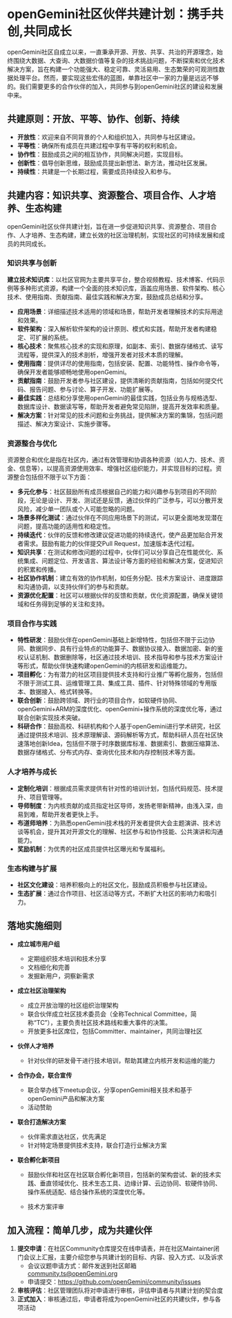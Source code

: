 # openGemini社区伙伴共建计划：携手共创,共同成长

openGemini社区自成立以来，一直秉承开源、开放、共享、共治的开源理念，始终围绕大数据、大查询、大数据价值等复杂的技术挑战问题，不断探索和优化技术解决方案，旨在构建一个功能强大、稳定可靠、灵活易用、生态繁荣的可观测性数据处理平台。然而，要实现这些宏伟的蓝图，单靠社区中一家的力量是远远不够的。我们需要更多的合作伙伴的加入，共同参与到openGemini社区的建设和发展中来。

## 共建原则：开放、平等、协作、创新、持续

- **开放性**：欢迎来自不同背景的个人和组织加入，共同参与社区建设。
- **平等性**：确保所有成员在共建过程中享有平等的权利和机会。
- **协作性**：鼓励成员之间的相互协作，共同解决问题，实现目标。
- **创新性**：倡导创新思维，鼓励成员提出新想法、新方法，推动社区发展。
- **持续性**：共建是一个长期过程，需要成员持续投入和参与。



## 共建内容：知识共享、资源整合、项目合作、人才培养、生态构建

openGemini社区伙伴共建计划，旨在进一步促进知识共享、资源整合、项目合作、人才培养、生态构建，建立长效的社区治理机制，实现社区的可持续发展和成员的共同成长。

### 知识共享与创新

**建立技术知识库**：以社区官网为主要共享平台，整合视频教程、技术博客、代码示例等多种形式资源，构建一个全面的技术知识库，涵盖应用场景、软件架构、核心技术、使用指南、贡献指南、最佳实践和解决方案，鼓励成员总结和分享。

- **应用场景**：详细描述技术适用的领域和场景，帮助开发者理解技术的实际用途和效果。
- **软件架构**：深入解析软件架构的设计原则、模式和实践，帮助开发者构建稳定、可扩展的系统。
- **核心技术**：聚焦核心技术的实现和原理，如副本、索引、数据存储格式、读写流程等，提供深入的技术剖析，增强开发者对技术本质的理解。
- **使用指南**：提供详尽的使用指南，包括安装、配置、功能特性、操作命令等，确保开发者能够顺畅地使用openGemini。
- **贡献指南**：鼓励开发者参与社区建设，提供清晰的贡献指南，包括如何提交代码、报告问题、参与讨论、算子开发、功能扩展等。
- **最佳实践**：总结和分享使用openGemini的最佳实践，包括业务与规格选型、数据库设计、数据读写等，帮助开发者避免常见陷阱，提高开发效率和质量。
- **解决方案**：针对常见的技术问题和业务挑战，提供解决方案的集锦，包括问题描述、解决方案设计、实施步骤等。

### 资源整合与优化

资源整合和优化是指在社区内，通过有效管理和协调各种资源（如人力、技术、资金、信息等），以提高资源使用效率、增强社区组织能力，并实现目标的过程。资源整合包括但不限于以下方面：

- **多元化参与**：社区鼓励所有成员根据自己的能力和兴趣参与到项目的不同阶段，无论是设计、开发、测试还是反馈，通过伙伴的广泛参与，可以分散开发风险，减少单一团队或个人可能忽略的问题。
- **场景多样化测试**：通过伙伴在不同应用场景下的测试，可以更全面地发现潜在问题，提高功能的适用性和稳定性。
- **持续迭代**：伙伴的反馈和修改建议促进功能的持续迭代，使产品更加贴合开发者需求。鼓励有能力的伙伴提交Pull Request，加速版本迭代过程。
- **知识共享**：在测试和修改问题的过程中，伙伴们可以分享自己在性能优化、系统集成、问题定位、开发语言、算法设计等方面的经验和解决方案，促进知识的积累和传播。
- **社区协作机制**：建立有效的协作机制，如任务分配、技术方案设计、进度跟踪和沟通协调，以支持伙伴们的参与和贡献。
- **资源优化配置**：社区可以根据伙伴的反馈和贡献，优化资源配置，确保关键领域和任务得到足够的关注和支持。

### 项目合作与实践

- **特性研发**：鼓励伙伴在openGemini基础上新增特性，包括但不限于云边协同、数据同步、具有行业特点的功能算子、数据协议接入、数据加密、新的鉴权认证机制、数据删除等，社区通过技术培训、技术指导和参与技术方案设计等形式，帮助伙伴快速构建openGemini的内核研发和运维能力。
- **项目孵化**：为有潜力的社区项目提供技术支持和行业推广等孵化服务，包括但不限于测试工具、运维管理工具、集成工具、插件、针对特殊领域的专用版本、数据接入、格式转换等。
- **联合创新**：鼓励跨领域、跨行业的项目合作，如软硬件协同、openGemini+ARM的深度优化、openGemini+操作系统的深度优化等，通过联合创新实现技术突破。
- **科研合作**：鼓励高校、科研机构和个人基于openGemini进行学术研究，社区通过提供技术培训、技术原理解读、源码解析等方式，帮助科研人员在社区快速落地创新Idea，包括但不限于时序数据库标准、数据索引、数据压缩算法、数据存储格式、分布式内存、查询优化技术和内存控制技术等方面。

### 人才培养与成长

- **定制化培训**：根据成员需求提供有针对性的培训计划，包括代码规范、技术提升、项目管理等。
- **导师制度**：为内核贡献的成员指定社区导师，发扬老带新精神，由浅入深，由易到难，帮助开发者更快上手。
- **布道师培养**：为熟悉openGemini技术栈的开发者提供大会主题演讲、技术访谈等机会，提升其对开源文化的理解、社区参与和协作技能、公共演讲和沟通能力。
- **奖励机制**：为优秀的社区成员提供社区曝光和专属福利。

### 生态构建与扩展

- **社区文化建设**：培养积极向上的社区文化，鼓励成员积极参与社区建设。
- **生态扩展**：通过合作项目、社区活动等方式，不断扩大社区的影响力和吸引力。



## 落地实施细则

- **成立城市用户组**
  - 定期组织技术培训和技术分享
  - 文档细化和完善
  - 发掘新用户，洞察新需求
- **成立社区治理架构**
  - 成立开放治理的社区组织治理架构
  - 联合伙伴成立社区技术委员会（全称Technical Committee，简称“TC”），主要负责社区技术路线和重大事件的决策。
  - 开放更多社区席位，包括Committer、maintainer，共同治理社区
- **伙伴人才培养**
  - 针对伙伴的研发骨干进行技术培训，帮助其建立内核开发和运维的能力
- **合作办会，联合宣传**
  - 联合举办线下meetup会议，分享openGemini相关技术和基于openGemini产品和解决方案
  - 活动赞助
- **联合打造解决方案**
  - 伙伴需求直达社区，优先满足
  - 针对特定场景提供技术支持，联合打造行业解决方案

- **联合孵化新项目**

  - 鼓励伙伴和社区在社区联合孵化新项目，包括新的架构尝试、新的技术实践、垂直领域优化、技术生态工具、边缘计算、云边协同、软硬件协同、操作系统适配、结合操作系统的深度优化等。

  - 技术方案评审



## 加入流程：简单几步，成为共建伙伴

1. **提交申请**：在社区Community仓库提交在线申请表，并在社区Maintainer闭门会议上汇报，主要介绍您参与共建计划的目标、内容、投入方式、以及诉求
   - 会议议题申请方式：邮件发送到社区邮箱 [community.ts@openGemini.org](mailto:community.ts@opengemini.org)
   - 申请提交：https://github.com/openGemini/community/issues
2. **审核评估**：社区管理团队将对申请进行审核，评估申请者与共建计划的契合度
3. **正式加入**：审核通过后，申请者将成为openGemini社区的共建伙伴，参与各项活动